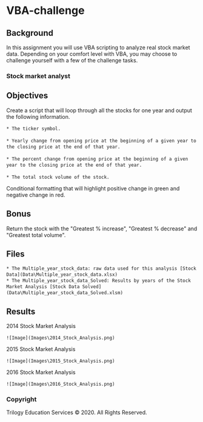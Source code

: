 # VBA-challenge

## Background

In this assignment you will use VBA scripting to analyze real stock market data. Depending on your comfort level with VBA, you may choose to challenge yourself with a few of the challenge tasks.

### Stock market analyst

## Objectives

 Create a script that will loop through all the stocks for one year and output the following information.

    * The ticker symbol.

    * Yearly change from opening price at the beginning of a given year to the closing price at the end of that year.

    * The percent change from opening price at the beginning of a given year to the closing price at the end of that year.

    * The total stock volume of the stock.

 Conditional formatting that will highlight positive change in green and negative change in red.

  ## Bonus

 Return the stock with the "Greatest % increase", "Greatest % decrease" and "Greatest total volume".

  ## Files

    * The Multiple_year_stock_data: raw data used for this analysis [Stock Data](Data\Multiple_year_stock_data.xlsx)
    * The Multiple_year_stock_data_Solved: Results by years of the Stock Market Analysis [Stock Data Solved](Data\Multiple_year_stock_data_Solved.xlsm) 


  ## Results

  2014 Stock Market Analysis

    ![Image](Images\2014_Stock_Analysis.png)

  2015 Stock Market Analysis

    ![Image](Images\2015_Stock_Analysis.png)

  2016 Stock Market Analysis

    ![Image](Images\2016_Stock_Analysis.png)


### Copyright

Trilogy Education Services © 2020. All Rights Reserved.
